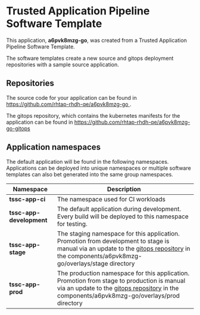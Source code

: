 # Trusted Application Pipeline Software Template

This application, **a6pvk8mzg-go**, was created from a Trusted Application Pipeline Software Template.

The software templates create a new source and gitops deployment repositories with a sample source application. 

## Repositories

The source code for your application can be found in [https://github.com/rhtap-rhdh-qe/a6pvk8mzg-go ](https://github.com/rhtap-rhdh-qe/a6pvk8mzg-go ).
 
The gitops repository, which contains the kubernetes manifests for the application can be found in 
[https://github.com/rhtap-rhdh-qe/a6pvk8mzg-go-gitops ](https://github.com/rhtap-rhdh-qe/a6pvk8mzg-go-gitops ) 

## Application namespaces 

The default application will be found in the following namespaces. Applications can be deployed into unique namespaces or multiple software templates can also bet generated into the same group namespaces.  

|  Namespace   |  Description   |  
| -------- | -------- |
| **tssc-app-ci** | The namespace used for CI workloads |
| **tssc-app-development** | The default application during development. Every build will be deployed to this namespace for testing. |
| **tssc-app-stage** | The staging namespace for this application. Promotion from development to stage is manual via an update to the [gitops repository](https://github.com/rhtap-rhdh-qe/a6pvk8mzg-go-gitops ) in the components/a6pvk8mzg-go/overlays/stage directory |
| **tssc-app-prod** | The production namespace for this application. Promotion from stage to production is manual via an update to the [gitops repository](https://github.com/rhtap-rhdh-qe/a6pvk8mzg-go-gitops ) in the components/a6pvk8mzg-go/overlays/prod directory |